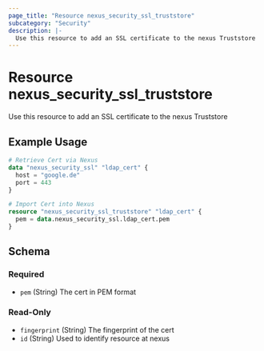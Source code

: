 ```yaml
---
page_title: "Resource nexus_security_ssl_truststore"
subcategory: "Security"
description: |-
  Use this resource to add an SSL certificate to the nexus Truststore
---
```

# Resource nexus_security_ssl_truststore
Use this resource to add an SSL certificate to the nexus Truststore
## Example Usage
```terraform
# Retrieve Cert via Nexus
data "nexus_security_ssl" "ldap_cert" {
  host = "google.de"
  port = 443
}

# Import Cert into Nexus
resource "nexus_security_ssl_truststore" "ldap_cert" {
  pem = data.nexus_security_ssl.ldap_cert.pem
}
```
<!-- schema generated by tfplugindocs -->
## Schema

### Required

- `pem` (String) The cert in PEM format

### Read-Only

- `fingerprint` (String) The fingerprint of the cert
- `id` (String) Used to identify resource at nexus
